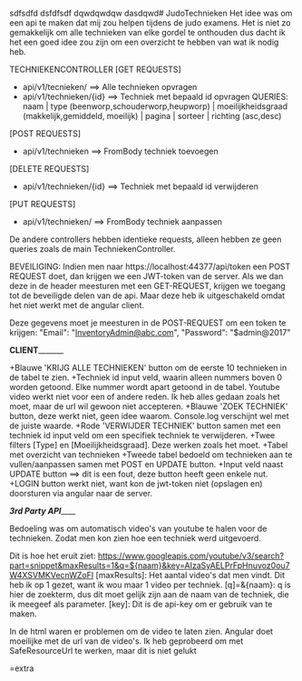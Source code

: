 sdfsdfd  dsfdfsdf
dqwdqwdqw
dasdqwd# JudoTechnieken
Het idee was om een api te maken dat mij zou helpen tijdens de judo examens. Het is niet zo gemakkelijk om alle technieken van elke gordel te onthouden
dus dacht ik het een goed idee zou zijn om een overzicht te hebben van wat ik nodig heb.

TECHNIEKENCONTROLLER
[GET REQUESTS]
+ api/v1/tecnieken/ ==> Alle technieken opvragen
+ api/v1/technieken/{id} ==> Techniek met bepaald id opvragen
QUERIES: naam | type (beenworp,schouderworp,heupworp)  | moeilijkheidsgraad (makkelijk,gemiddeld, moeilijk) | pagina | sorteer | richting (asc,desc)

[POST REQUESTS]
+ api/v1/technieken ==> FromBody techniek toevoegen

[DELETE REQUESTS]
+ api/v1/technieken/{id} ==> Techniek met bepaald id verwijderen

[PUT REQUESTS]
+ api/v1/technieken/ ==> FromBody techniek aanpassen


De andere controllers hebben identieke requests, alleen hebben ze geen queries zoals de main TechniekenController.

BEVEILIGING: Indien men naar https://localhost:44377/api/token een POST REQUEST doet, dan krijgen we een JWT-token van de server. Als we dan deze in 
de header meesturen met een GET-REQUEST, krijgen we toegang tot de beveiligde delen van de api. Maar deze heb ik uitgeschakeld omdat het niet werkt met de
angular client.

Deze gegevens moet je meesturen in de POST-REQUEST om een token te krijgen:
"Email": "InventoryAdmin@abc.com",
"Password": "$admin@2017"

____________________________________________________CLIENT___________________________________________________________

+Blauwe 'KRIJG ALLE TECHNIEKEN' button om de eerste 10 technieken in de tabel te zien.
+Techniek id input veld, waarin alleen nummers boven 0 worden getoond. Elke nummer wordt apart getoond in de tabel. Youtube video werkt niet voor een of andere reden.
 Ik heb alles gedaan zoals het moet, maar de url wil gewoon niet accepteren.
+Blauwe 'ZOEK TECHNIEK' button, deze werkt niet, geen idee waarom. Console.log verschijnt wel met de juiste waarde.
+Rode 'VERWIJDER TECHNIEK' button samen met een techniek id input veld om een specifiek techniek te verwijderen.
+Twee filters [Type] en [Moeilijkheidsgraad]. Deze werken zoals het moet.
+Tabel met overzicht van technieken
+Tweede tabel bedoeld om technieken aan te vullen/aanpassen samen met POST en UPDATE button.
+Input veld naast UPDATE button ==> dit is een fout, deze button heeft geen enkele nut.
+LOGIN button werkt niet, want kon de jwt-token niet (opslagen en) doorsturen via angular naar de server.

___________________________________________________3rd Party API_______________________________________________________

Bedoeling was om automatisch video's van youtube te halen voor de technieken. Zodat men kon zien hoe een techniek werd uitgevoerd.

Dit is hoe het eruit ziet: https://www.googleapis.com/youtube/v3/search?part=snippet&maxResults=1&q=${naam}&key=AIzaSyAELPrFpHnuvoz0ou7W4XSVMKVecnWZoFI
[maxResults]: Het aantal video's dat men vindt. Dit heb ik op 1 gezet, want ik wou maar 1 video per techniek.
[q]=&{naam}: q is hier de zoekterm, dus dit moet gelijk zijn aan de naam van de techniek, die ik meegeef als parameter.
[key]: Dit is de api-key om er gebruik van te maken.

In de html waren er problemen om de video te laten zien. Angular doet moeilijke met de url van de video's. Ik heb geprobeerd om met SafeResourceUrl te werken, maar dit is niet gelukt


=extra

